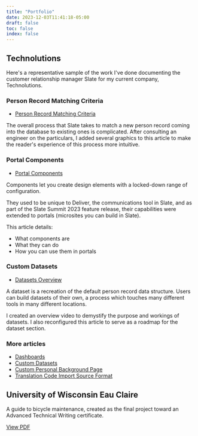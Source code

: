```yaml
---
title: "Portfolio"
date: 2023-12-03T11:41:18-05:00
draft: false
toc: false
index: false
---
```


## Technolutions

Here's a representative sample of the work I've done documenting the customer relationship manager Slate for my current company, Technolutions. 

### Person Record Matching Criteria

- [Person Record Matching Criteria](https://knowledge.technolutions.net/docs/matching-criteria-for-person-records)

The overall process that Slate takes to match a new person record coming into the database to existing ones is complicated. After consulting an engineer on the particulars, I added several graphics to this article to make the reader's experience of this process more intuitive. 

### Portal Components

- [Portal Components](https://knowledge.technolutions.com/hc/en-us/articles/16516391511579)

Components let you create design elements with a locked-down range of configuration. 

They used to be unique to Deliver, the communications tool in Slate, and as part of the Slate Summit 2023 feature release, their capabilities were extended to portals (microsites you can build in Slate). 

This article details:

- What components are
- What they can do
- How you can use them in portals


### Custom Datasets

- [Datasets Overview](https://knowledge.technolutions.net/v1/docs/en/datasets-overview)

A dataset is a recreation of the default person record data structure. Users can build datasets of their own, a process which touches many different tools in many different locations.

I created an overview video to demystify the purpose and workings of datasets. I also reconfigured this article to serve as a roadmap for the dataset section. 

### More articles

- [Dashboards](https://knowledge.technolutions.com/hc/en-us/articles/360032819152)
- [Custom Datasets](https://knowledge.technolutions.com/hc/en-us/articles/360033050652-Creating-a-Custom-Dataset)
- [Custom Personal Background Page](https://knowledge.technolutions.com/hc/en-us/articles/4709679781275) 
- [Translation Code Import Source Format](https://knowledge.technolutions.com/hc/en-us/articles/360032920032)

## University of Wisconsin Eau Claire 

A guide to bicycle maintenance, created as the final project toward an Advanced Technical Writing certificate. 

[View PDF](/UWEC-bicycle-doc.pdf)
